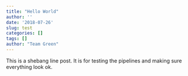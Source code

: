 ```yaml
---
title: "Hello World"
author: ''
date: '2018-07-26'
slug: test
categories: []
tags: []
author: "Team Green"
---
```


This is a shebang line post. It is for testing the pipelines and making sure everything look ok.